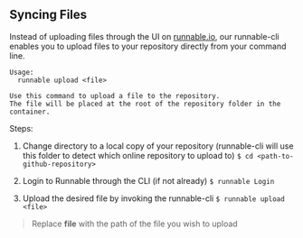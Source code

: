 ## Syncing Files

Instead of uploading files through the UI on [runnable.io](runnable.io), our runnable-cli enables you to upload files to your repository directly from your command line.

    Usage:
      runnable upload <file>

    Use this command to upload a file to the repository.
    The file will be placed at the root of the repository folder in the container.

Steps:
1. Change directory to a local copy of your repository (runnable-cli will use this folder to detect which online repository to upload to)
  ```$ cd <path-to-github-repository>```

2. Login to Runnable through the CLI (if not already)
  ```$ runnable Login```

3. Upload the desired file by invoking the runnable-cli
  ```$ runnable upload <file>```
  > Replace **file** with the path of the file you wish to upload
